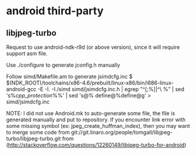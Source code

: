 android third-party
===================

libjpeg-turbo
-------------

Request to use android-ndk-r9d (or above version), since it will require support asm file.

Use ./configure to generate jconfig.h manually

Follow simd/Makefile.am to generate jsimdcfg.inc
$ $(NDK_ROOT)/toolchains/x86-4.6/prebuilt/linux-x86/bin/i686-linux-android-gcc -E -I. -I./simd simd/jsimdcfg.inc.h | egrep "^[\;%]|^\ %" | sed 's%_cpp_protection_%%' | sed 's@% define@%define@g' > simd/jsimdcfg.inc

NOTE:
I did not use Android.mk to auto-generate some file, the file is generated manually
and put to repository.
If you encounter link error with some missing symbol (ex: jpeg_create_huffman_index),
  then you may want to merge some code from git://git.linaro.org/people/tomgall/libjpeg-turbo/libjpeg-turbo.git from (http://stackoverflow.com/questions/12260149/libjpeg-turbo-for-android)

